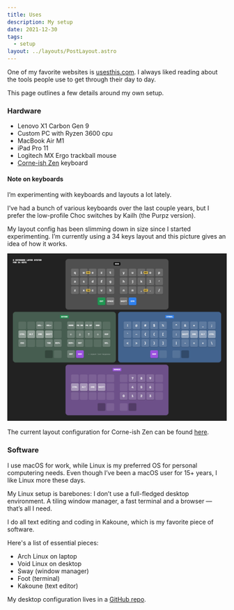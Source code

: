 ```yaml
---
title: Uses
description: My setup
date: 2021-12-30
tags:
  - setup
layout: ../layouts/PostLayout.astro
---
```


One of my favorite websites is [usesthis.com](https://usesthis.com/). I always
liked reading about the tools people use to get through their day to day.

This page outlines a few details around my own setup.

### Hardware

- Lenovo X1 Carbon Gen 9
- Custom PC with Ryzen 3600 cpu
- MacBook Air M1
- iPad Pro 11
- Logitech MX Ergo trackball mouse
- [Corne-ish Zen][corneish] keyboard

[corneish]: https://lowprokb.ca/products/corne-ish-zen-2

#### Note on keyboards

I’m experimenting with keyboards and layouts a lot lately.

I’ve had a bunch of various keyboards over the last couple years, but I prefer the low-profile Choc switches by Kailh (the Purpz version).

My layout config has been slimming down in size since I started experimenting. I’m currently using a 34 keys layout and this picture gives an idea of how it works.

![34 keys](/img/34keys.png)

The current layout configuration for Corne-ish Zen can be found [here](https://github.com/kkga/zmk-config-Corne-ish-Zen).

### Software

I use macOS for work, while Linux is my preferred OS for personal computering needs.
Even though I’ve been a macOS user for 15+ years, I like Linux more these days.

My Linux setup is barebones: I don’t use a full-fledged desktop environment. A tiling window manager, a fast terminal and a browser — that’s all I need.

I do all text editing and coding in Kakoune, which is my favorite piece of software.

Here's a list of essential pieces:

- Arch Linux on laptop
- Void Linux on desktop
- Sway (window manager)
- Foot (terminal)
- Kakoune (text editor)

My desktop configuration lives in a [GitHub repo](https://github.com/kkga/config).